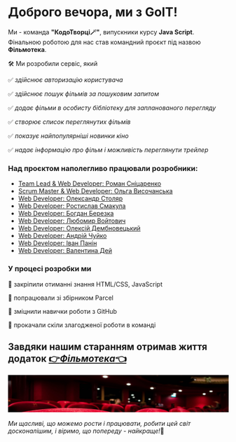 # Доброго вечора, ми з GoIT!

Ми - команда **"КодоТворці:magic_wand:"**, випускники курсу **Java Script**. Фінальною роботою для нас став командний проєкт під назвою **Фільмотека**.

:hammer_and_wrench: Ми розробили сервіс, який

:white_check_mark: _здійснює авторизацію користувача_

:white_check_mark: _здійснює пошук фільмів за пошуковим запитом_

:white_check_mark: _додає фільми в особисту бібліотеку для запланованого перегляду_

:white_check_mark: _створює список переглянутих фільмів_

:white_check_mark: _показує найпопулярніші новинки кіно_

:white_check_mark: _надає інформацію про фільм і можливість переглянути трейлер_

### Над проєктом наполегливо працювали розробники:

- [Team Lead & Web Developer: Роман Сніцаренко](https://github.com/OrdDreamer)
- [Scrum Master & Web Developer: Ольга Височанська](https://github.com/OlgaVysochanska)
- [Web Developer: Олександр Столяр](https://github.com/saniyo)
- [Web Developer: Ростислав Смакула](https://github.com/28Rostyk)
- [Web Developer: Богдан Березка](https://github.com/Bogdan8633)
- [Web Developer: Любомир Войтович](https://github.com/DolphiN1000)
- [Web Developer: Олексій Дембновецький](https://github.com/AlexDembno)
- [Web Developer: Андрій Чуйко](https://github.com/Andriii888)
- [Web Developer: Іван Панін](https://github.com/IvanPanin675)
- [Web Developer: Валентина Дей](https://github.com/ValentinaDej)

### У процесі розробки ми

:pushpin: закріпили отиманні знання HTML/CSS, JavaScript

:pushpin: попрацювали зі збірником Parcel

:pushpin: зміцнили навички роботи з GitHub

:pushpin: прокачали скіли злагодженої роботи в команді

## Завдяки нашим старанням отримав життя додаток [:point_right:_Фільмотека_:point_left:](https://orddreamer.github.io/filmoteka-first-command/)

<a href="https://orddreamer.github.io/filmoteka-first-command/"><img src="./src/image/header/background-library-desktop-1x.png" alt="Filmoteka" border="0"></a>

_Ми щасливі, що можемо рости і працювати, робити цей світ досконалішим, і віримо, що попереду - найкраще!_:dizzy: